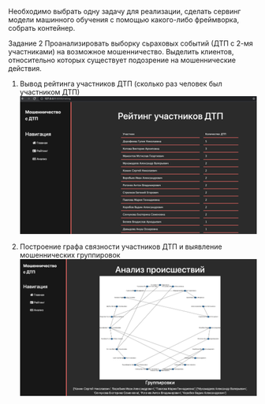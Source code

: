 Необходимо выбрать одну задачу для реализации, сделать сервинг модели машинного обучения с помощью какого-либо фреймворка, собрать контейнер.

Задание 2
Проанализировать выборку сьраховых событий (ДТП с 2-мя участниками) на возможное мошенничество. Выделить клиентов, относительно которых существует подозрение на мошеннические действия.

1. Вывод рейтинга участников ДТП (сколько раз человек был участником ДТП)
![alt text](./statistics.png)

2. Построение графа связности участников ДТП и выявление мошеннических группировок
![alt text](./groups.png)
